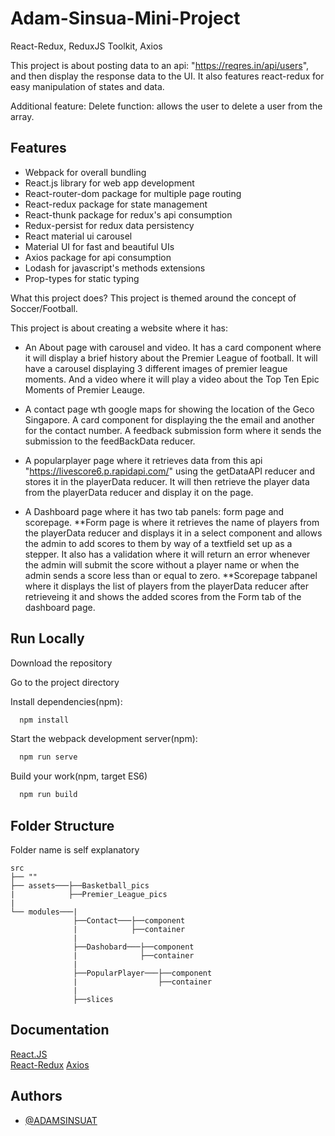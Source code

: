 # Adam-Sinsua-Mini-Project

React-Redux, ReduxJS Toolkit, Axios

This project is about posting data to an api: "https://reqres.in/api/users", and then display the response data to the UI. It also features react-redux for easy manipulation of states and data.

Additional feature: Delete function: allows the user to delete a user from the array.

## Features

* Webpack for overall bundling
* React.js library for web app development
* React-router-dom package for multiple page routing
* React-redux package for state management
* React-thunk package for redux's api consumption
* Redux-persist for redux data persistency
* React material ui carousel
* Material UI for fast and beautiful UIs
* Axios package for api consumption
* Lodash for javascript's methods extensions
* Prop-types for static typing

What this project does?
This project is themed around the concept of Soccer/Football.

This project is about creating a website where it has:
* An About page with carousel and video. It has a card component where it will display a brief history about the Premier League of football. It will have a carousel displaying 3 different images of premier league moments. And a video where it will play a video about the Top Ten Epic Moments of Premier Leauge.

* A contact page wth google maps for showing the location of the Geco Singapore. A card component for displaying the the email and another for the contact number. A feedback submission form where it sends the submission to the feedBackData reducer.

* A popularplayer page where it retrieves data from this api "https://livescore6.p.rapidapi.com/" using the getDataAPI reducer and stores it in the playerData reducer. It will then retrieve the player data from the playerData reducer and display it on the page.

* A Dashboard page where it has two tab panels: form page and scorepage. 
  **Form page is where it retrieves the name of players from the playerData reducer and displays it in a select component and allows the admin to add scores     to them by way of a textfield set up as a stepper. It also has a validation where it will return an error whenever the admin will submit the score           without a player name or when the admin sends a score less than or equal to zero.
  **Scorepage tabpanel where it displays the list of players from the playerData reducer after retrieveing it and shows the added scores from the Form tab of     the dashboard page.

## Run Locally

Download the repository

Go to the project directory

Install dependencies(npm):

```bash
  npm install
```

Start the webpack development server(npm):

```bash
  npm run serve
```

Build your work(npm, target ES6)

```bash
  npm run build
```

## Folder Structure

Folder name is self explanatory

    src
    ├── ""
    ├── assets───├──Basketball_pics
    |            ├──Premier_League_pics
    |
    └── modules───|
                  ├──Contact───├──component
                  |            ├──container
                  |
                  ├──Dashobard───├──component
                  |              ├──container
                  |              
                  ├──PopularPlayer───├──component              
                  |                  ├──container
                  |
                  ├──slices
                  
                  
## Documentation

[React.JS](https://reactjs.org/docs/getting-started.html)  
[React-Redux](https://react-redux.js.org/introduction/getting-started)
[Axios](https://axios-http.com/docs/intro)

## Authors

- [@ADAMSINSUAT](https://github.com/ADAMSINSUAT)
